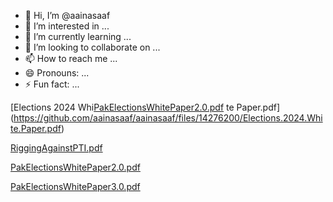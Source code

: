- 👋 Hi, I’m @aainasaaf
- 👀 I’m interested in ...
- 🌱 I’m currently learning ...
- 💞️ I’m looking to collaborate on ...
- 📫 How to reach me ...
- 😄 Pronouns: ...
- ⚡ Fun fact: ...

<!---
aainasaaf/aainasaaf is a ✨ special ✨ repository because its `README.md` (this file) appears on your GitHub profile.
You can click the Preview link to take a look at your changes.
--->
[Elections 2024 Whi[PakElectionsWhitePaper2.0.pdf](https://github.com/aainasaaf/aainasaaf/files/14303014/PakElectionsWhitePaper2.0.pdf)
te Paper.pdf](https://github.com/aainasaaf/aainasaaf/files/14276200/Elections.2024.White.Paper.pdf)



[RiggingAgainstPTI.pdf](https://github.com/aainasaaf/aainasaaf/files/14091657/RiggingAgainstPTI.pdf)


[PakElectionsWhitePaper2.0.pdf](https://github.com/aainasaaf/aainasaaf/files/14303018/PakElectionsWhitePaper2.0.pdf)

[PakElectionsWhitePaper3.0.pdf](https://github.com/aainasaaf/aainasaaf/files/14321538/PakElectionsWhitePaper3.0.pdf)
